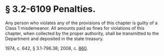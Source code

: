 # § 3.2-6109 Penalties.

<p>Any person who violates any of the provisions of this chapter is guilty of a Class 1 misdemeanor. All amounts paid as fines for violations of this chapter, when collected by the proper authority, shall be transmitted to the Department and deposited in the state treasury.</p><p>1974, c. 642, § 3.1-796.38; 2008, c. <a href='http://lis.virginia.gov/cgi-bin/legp604.exe?081+ful+CHAP0860'>860</a>.</p>